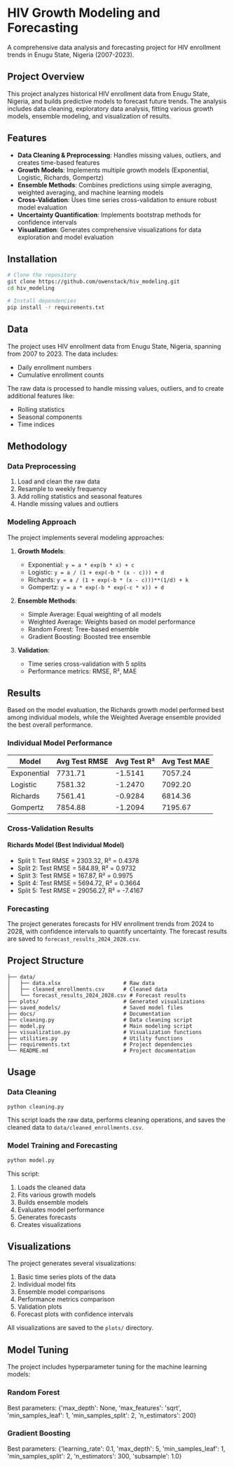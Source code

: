 # HIV Growth Modeling and Forecasting

A comprehensive data analysis and forecasting project for HIV enrollment trends in Enugu State, Nigeria (2007-2023).

## Project Overview

This project analyzes historical HIV enrollment data from Enugu State, Nigeria, and builds predictive models to forecast future trends. The analysis includes data cleaning, exploratory data analysis, fitting various growth models, ensemble modeling, and visualization of results.

## Features

- **Data Cleaning & Preprocessing**: Handles missing values, outliers, and creates time-based features
- **Growth Models**: Implements multiple growth models (Exponential, Logistic, Richards, Gompertz)
- **Ensemble Methods**: Combines predictions using simple averaging, weighted averaging, and machine learning models
- **Cross-Validation**: Uses time series cross-validation to ensure robust model evaluation
- **Uncertainty Quantification**: Implements bootstrap methods for confidence intervals
- **Visualization**: Generates comprehensive visualizations for data exploration and model evaluation

## Installation

```bash
# Clone the repository
git clone https://github.com/owenstack/hiv_modeling.git
cd hiv_modeling

# Install dependencies
pip install -r requirements.txt
```

## Data

The project uses HIV enrollment data from Enugu State, Nigeria, spanning from 2007 to 2023. The data includes:

- Daily enrollment numbers
- Cumulative enrollment counts

The raw data is processed to handle missing values, outliers, and to create additional features like:

- Rolling statistics
- Seasonal components
- Time indices

## Methodology

### Data Preprocessing

1. Load and clean the raw data
2. Resample to weekly frequency
3. Add rolling statistics and seasonal features
4. Handle missing values and outliers

### Modeling Approach

The project implements several modeling approaches:

1. **Growth Models**:
   - Exponential: `y = a * exp(b * x) + c`
   - Logistic: `y = a / (1 + exp(-b * (x - c))) + d`
   - Richards: `y = a / (1 + exp(-b * (x - c)))**(1/d) + k`
   - Gompertz: `y = a * exp(-b * exp(-c * x)) + d`

2. **Ensemble Methods**:
   - Simple Average: Equal weighting of all models
   - Weighted Average: Weights based on model performance
   - Random Forest: Tree-based ensemble
   - Gradient Boosting: Boosted tree ensemble

3. **Validation**:
   - Time series cross-validation with 5 splits
   - Performance metrics: RMSE, R², MAE

## Results

Based on the model evaluation, the Richards growth model performed best among individual models, while the Weighted Average ensemble provided the best overall performance.

### Individual Model Performance

| Model         | Avg Test RMSE   | Avg Test R²     | Avg Test MAE    |
|---------------|-----------------|-----------------|-----------------|
| Exponential   | 7731.71         | -1.5141         | 7057.24         |
| Logistic      | 7581.32         | -1.2470         | 7092.20         |
| Richards      | 7561.41         | -0.9284         | 6814.36         |
| Gompertz      | 7854.88         | -1.2094         | 7195.67         |

### Cross-Validation Results

#### Richards Model (Best Individual Model)

- Split 1: Test RMSE = 2303.32, R² = 0.4378
- Split 2: Test RMSE = 584.89, R² = 0.9732
- Split 3: Test RMSE = 167.87, R² = 0.9975
- Split 4: Test RMSE = 5694.72, R² = 0.3664
- Split 5: Test RMSE = 29056.27, R² = -7.4167

### Forecasting

The project generates forecasts for HIV enrollment trends from 2024 to 2028, with confidence intervals to quantify uncertainty. The forecast results are saved to `forecast_results_2024_2028.csv`.

## Project Structure

``` chart
├── data/
│   ├── data.xlsx                    # Raw data
│   ├── cleaned_enrollments.csv      # Cleaned data
│   └── forecast_results_2024_2028.csv # Forecast results
├── plots/                           # Generated visualizations
├── saved_models/                    # Saved model files
├── docs/                            # Documentation
├── cleaning.py                      # Data cleaning script
├── model.py                         # Main modeling script
├── visualization.py                 # Visualization functions
├── utilities.py                     # Utility functions
├── requirements.txt                 # Project dependencies
└── README.md                        # Project documentation
```

## Usage

### Data Cleaning

```bash
python cleaning.py
```

This script loads the raw data, performs cleaning operations, and saves the cleaned data to `data/cleaned_enrollments.csv`.

### Model Training and Forecasting

```bash
python model.py
```

This script:

1. Loads the cleaned data
2. Fits various growth models
3. Builds ensemble models
4. Evaluates model performance
5. Generates forecasts
6. Creates visualizations

## Visualizations

The project generates several visualizations:

1. Basic time series plots of the data
2. Individual model fits
3. Ensemble model comparisons
4. Performance metrics comparison
5. Validation plots
6. Forecast plots with confidence intervals

All visualizations are saved to the `plots/` directory.

## Model Tuning

The project includes hyperparameter tuning for the machine learning models:

### Random Forest

Best parameters: {'max_depth': None, 'max_features': 'sqrt', 'min_samples_leaf': 1, 'min_samples_split': 2, 'n_estimators': 200}

### Gradient Boosting

Best parameters: {'learning_rate': 0.1, 'max_depth': 5, 'min_samples_leaf': 1, 'min_samples_split': 2, 'n_estimators': 300, 'subsample': 1.0}
